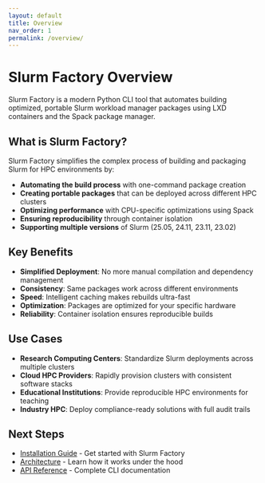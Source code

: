 ```yaml
---
layout: default
title: Overview
nav_order: 1
permalink: /overview/
---
```


# Slurm Factory Overview

Slurm Factory is a modern Python CLI tool that automates building optimized, portable Slurm workload manager packages using LXD containers and the Spack package manager.

## What is Slurm Factory?

Slurm Factory simplifies the complex process of building and packaging Slurm for HPC environments by:

- **Automating the build process** with one-command package creation
- **Creating portable packages** that can be deployed across different HPC clusters
- **Optimizing performance** with CPU-specific optimizations using Spack
- **Ensuring reproducibility** through container isolation
- **Supporting multiple versions** of Slurm (25.05, 24.11, 23.11, 23.02)

## Key Benefits

- **Simplified Deployment**: No more manual compilation and dependency management
- **Consistency**: Same packages work across different environments
- **Speed**: Intelligent caching makes rebuilds ultra-fast
- **Optimization**: Packages are optimized for your specific hardware
- **Reliability**: Container isolation ensures reproducible builds

## Use Cases

- **Research Computing Centers**: Standardize Slurm deployments across multiple clusters
- **Cloud HPC Providers**: Rapidly provision clusters with consistent software stacks
- **Educational Institutions**: Provide reproducible HPC environments for teaching
- **Industry HPC**: Deploy compliance-ready solutions with full audit trails

## Next Steps

- [Installation Guide](/slurm-factory/installation/) - Get started with Slurm Factory
- [Architecture](/slurm-factory/architecture/) - Learn how it works under the hood
- [API Reference](/slurm-factory/api-reference/) - Complete CLI documentation
